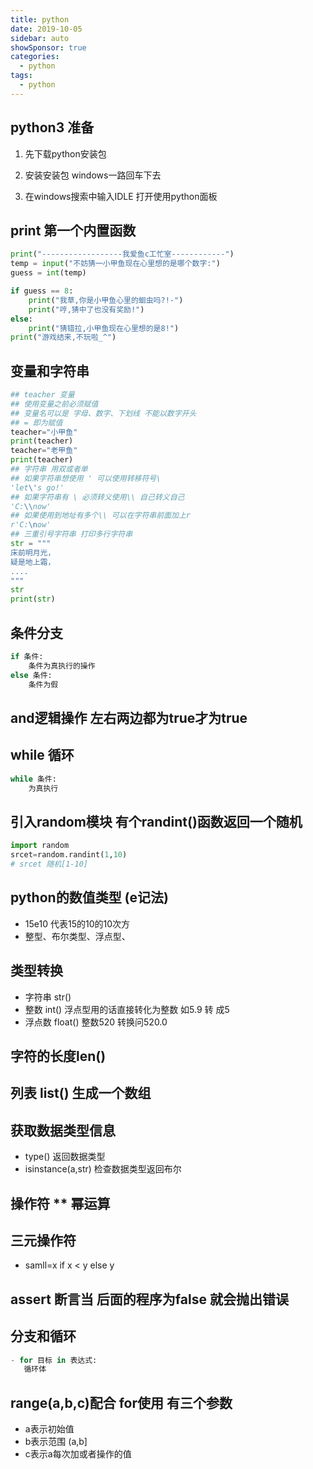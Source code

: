 ```yaml
---
title: python
date: 2019-10-05
sidebar: auto
showSponsor: true
categories:
  - python
tags:
  - python
---
```


## python3 准备

1. 先下载python安装包

2. 安装安装包 windows一路回车下去

3. 在windows搜索中输入IDLE  打开使用python面板

## print 第一个内置函数
```python
print("------------------我爱鱼c工忙室------------")
temp = input("不妨猜一小甲鱼现在心里想的是哪个数字:")
guess = int(temp)

if guess == 8:
    print("我草,你是小甲鱼心里的蛔虫吗?!-")
    print("哼,猜中了也没有奖励!")
else:
    print("猜错拉,小甲鱼现在心里想的是8!")
print("游戏结来,不玩啦_^")
```

## 变量和字符串
```python
## teacher 变量 
## 使用变量之前必须赋值
## 变量名可以是 字母、数字、下划线 不能以数字开头
## = 即为赋值
teacher="小甲鱼"
print(teacher)
teacher="老甲鱼"
print(teacher)
## 字符串 用双或者单
## 如果字符串想使用 ' 可以使用转移符号\
'let\'s go!'  
## 如果字符串有 \ 必须转义使用\\ 自己转义自己
'C:\\now'
## 如果使用到地址有多个\\ 可以在字符串前面加上r
r'C:\now'
## 三重引号字符串 打印多行字符串
str = """
床前明月光，
疑是地上霜，
....
"""
str
print(str)
```

## 条件分支
```python
if 条件:
    条件为真执行的操作
else 条件:
    条件为假
```
## and逻辑操作 左右两边都为true才为true

## while 循环 
```python
while 条件:
    为真执行
```
## 引入random模块 有个randint()函数返回一个随机
```python 
import random
srcet=random.randint(1,10)
# srcet 随机[1-10]
```
## python的数值类型 (e记法) 
- 15e10 代表15的10的10次方
- 整型、布尔类型、浮点型、
## 类型转换
- 字符串 str()
- 整数 int() 浮点型用的话直接转化为整数 如5.9 转 成5
- 浮点数 float() 整数520 转换问520.0

## 字符的长度len()

## 列表 list() 生成一个数组

## 获取数据类型信息 
- type() 返回数据类型
- isinstance(a,str) 检查数据类型返回布尔

## 操作符 ** 幂运算

## 三元操作符
- samll=x if x < y else y

## assert 断言当 后面的程序为false 就会抛出错误

## 分支和循环
```python
- for 目标 in 表达式:
   循环体
```
## range(a,b,c)配合 for使用 有三个参数
- a表示初始值
- b表示范围 (a,b]
- c表示a每次加或者操作的值